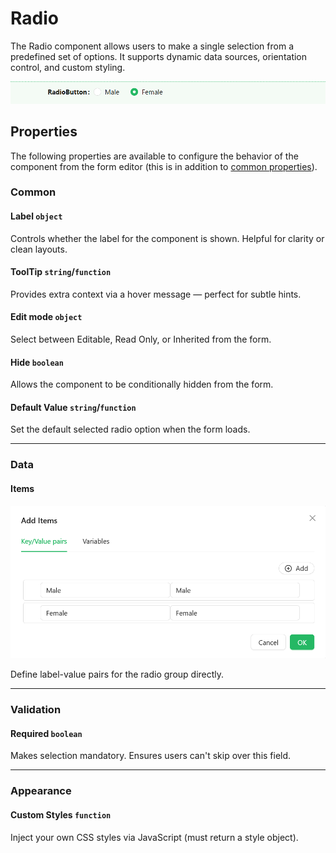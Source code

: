 # Radio

The Radio component allows users to make a single selection from a predefined set of options. It supports dynamic data sources, orientation control, and custom styling.

![Image](../images/radio1.png)

## **Properties**

The following properties are available to configure the behavior of the component from the form editor (this is in addition to [common properties](/docs/front-end-basics/form-components/common-component-properties)).

### Common

#### **Label** ``object``

Controls whether the label for the component is shown. Helpful for clarity or clean layouts.

#### **ToolTip** ``string``/``function``

Provides extra context via a hover message — perfect for subtle hints.

#### **Edit mode** ``object``

Select between Editable, Read Only, or Inherited from the form.

#### **Hide** ``boolean``

Allows the component to be conditionally hidden from the form.

#### **Default Value** ``string``/``function``

Set the default selected radio option when the form loads.

___

### Data

#### Items

![Image](../images/radio2.png)

Define label-value pairs for the radio group directly.

___

### Validation

#### **Required** ``boolean``

Makes selection mandatory. Ensures users can't skip over this field.

___

### Appearance

####  **Custom Styles** ``function``

Inject your own CSS styles via JavaScript (must return a style object).



